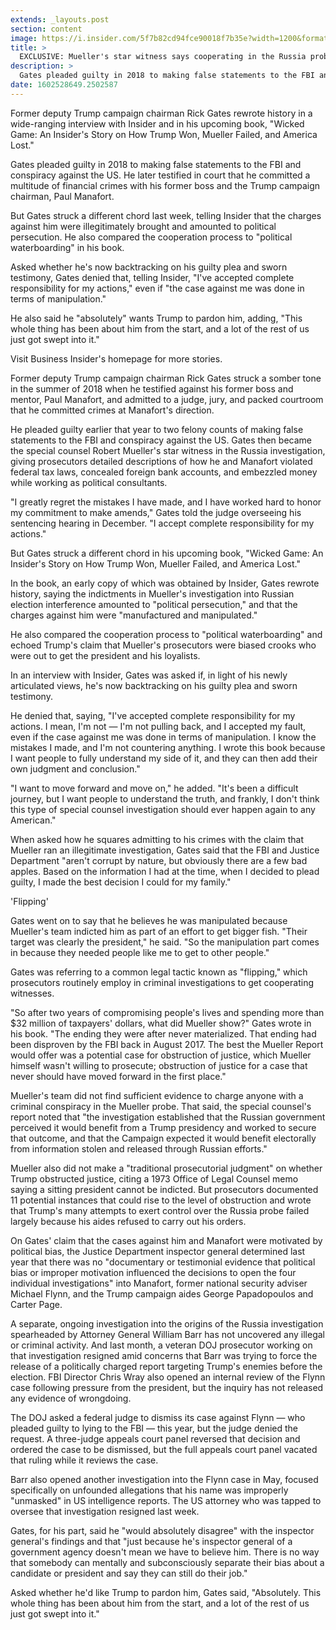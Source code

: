 ```yaml
--- 
extends: _layouts.post 
section: content 
image: https://i.insider.com/5f7b82cd94fce90018f7b35e?width=1200&format=jpeg 
title: > 
  EXCLUSIVE: Mueller's star witness says cooperating in the Russia probe was like 'political waterboarding' and wants Trump to pardon him 
description: > 
  Gates pleaded guilty in 2018 to making false statements to the FBI and conspiracy against the US.But Gates struck a different chord last week, telling Insider that the charges against him were illegitimately brought and amounted to political persecution.He pleaded guilty earlier that year to two felony counts of making false statements to the FBI and conspiracy against the US.But Gates struck a different chord in his upcoming book, "Wicked Game: An Insider's Story on How Trump Won, Mueller Failed, and America Lost."Mueller's team did not find sufficient evidence to charge anyone with a criminal conspiracy in the Mueller probe. 
date: 1602528649.2502587 
--- 
```

Former deputy Trump campaign chairman Rick Gates rewrote history in a wide-ranging interview with Insider and in his upcoming book, "Wicked Game: An Insider's Story on How Trump Won, Mueller Failed, and America Lost."

Gates pleaded guilty in 2018 to making false statements to the FBI and conspiracy against the US. He later testified in court that he committed a multitude of financial crimes with his former boss and the Trump campaign chairman, Paul Manafort.

But Gates struck a different chord last week, telling Insider that the charges against him were illegitimately brought and amounted to political persecution. He also compared the cooperation process to "political waterboarding" in his book.

Asked whether he's now backtracking on his guilty plea and sworn testimony, Gates denied that, telling Insider, "I've accepted complete responsibility for my actions," even if "the case against me was done in terms of manipulation."

He also said he "absolutely" wants Trump to pardon him, adding, "This whole thing has been about him from the start, and a lot of the rest of us just got swept into it."

Visit Business Insider's homepage for more stories.

Former deputy Trump campaign chairman Rick Gates struck a somber tone in the summer of 2018 when he testified against his former boss and mentor, Paul Manafort, and admitted to a judge, jury, and packed courtroom that he committed crimes at Manafort's direction.

He pleaded guilty earlier that year to two felony counts of making false statements to the FBI and conspiracy against the US. Gates then became the special counsel Robert Mueller's star witness in the Russia investigation, giving prosecutors detailed descriptions of how he and Manafort violated federal tax laws, concealed foreign bank accounts, and embezzled money while working as political consultants.

"I greatly regret the mistakes I have made, and I have worked hard to honor my commitment to make amends," Gates told the judge overseeing his sentencing hearing in December. "I accept complete responsibility for my actions."

But Gates struck a different chord in his upcoming book, "Wicked Game: An Insider's Story on How Trump Won, Mueller Failed, and America Lost."

In the book, an early copy of which was obtained by Insider, Gates rewrote history, saying the indictments in Mueller's investigation into Russian election interference amounted to "political persecution," and that the charges against him were "manufactured and manipulated."

He also compared the cooperation process to "political waterboarding" and echoed Trump's claim that Mueller's prosecutors were biased crooks who were out to get the president and his loyalists.

In an interview with Insider, Gates was asked if, in light of his newly articulated views, he's now backtracking on his guilty plea and sworn testimony.

He denied that, saying, "I've accepted complete responsibility for my actions. I mean, I'm not — I'm not pulling back, and I accepted my fault, even if the case against me was done in terms of manipulation. I know the mistakes I made, and I'm not countering anything. I wrote this book because I want people to fully understand my side of it, and they can then add their own judgment and conclusion."

"I want to move forward and move on," he added. "It's been a difficult journey, but I want people to understand the truth, and frankly, I don't think this type of special counsel investigation should ever happen again to any American."

When asked how he squares admitting to his crimes with the claim that Mueller ran an illegitimate investigation, Gates said that the FBI and Justice Department "aren't corrupt by nature, but obviously there are a few bad apples. Based on the information I had at the time, when I decided to plead guilty, I made the best decision I could for my family."

'Flipping'

Gates went on to say that he believes he was manipulated because Mueller's team indicted him as part of an effort to get bigger fish. "Their target was clearly the president," he said. "So the manipulation part comes in because they needed people like me to get to other people."

Gates was referring to a common legal tactic known as "flipping," which prosecutors routinely employ in criminal investigations to get cooperating witnesses.

"So after two years of compromising people's lives and spending more than $32 million of taxpayers' dollars, what did Mueller show?" Gates wrote in his book. "The ending they were after never materialized. That ending had been disproven by the FBI back in August 2017. The best the Mueller Report would offer was a potential case for obstruction of justice, which Mueller himself wasn't willing to prosecute; obstruction of justice for a case that never should have moved forward in the first place."

Mueller's team did not find sufficient evidence to charge anyone with a criminal conspiracy in the Mueller probe. That said, the special counsel's report noted that "the investigation established that the Russian government perceived it would benefit from a Trump presidency and worked to secure that outcome, and that the Campaign expected it would benefit electorally from information stolen and released through Russian efforts."

Mueller also did not make a "traditional prosecutorial judgment" on whether Trump obstructed justice, citing a 1973 Office of Legal Counsel memo saying a sitting president cannot be indicted. But prosecutors documented 11 potential instances that could rise to the level of obstruction and wrote that Trump's many attempts to exert control over the Russia probe failed largely because his aides refused to carry out his orders.

On Gates' claim that the cases against him and Manafort were motivated by political bias, the Justice Department inspector general determined last year that there was no "documentary or testimonial evidence that political bias or improper motivation influenced the decisions to open the four individual investigations" into Manafort, former national security adviser Michael Flynn, and the Trump campaign aides George Papadopoulos and Carter Page.

A separate, ongoing investigation into the origins of the Russia investigation spearheaded by Attorney General William Barr has not uncovered any illegal or criminal activity. And last month, a veteran DOJ prosecutor working on that investigation resigned amid concerns that Barr was trying to force the release of a politically charged report targeting Trump's enemies before the election. FBI Director Chris Wray also opened an internal review of the Flynn case following pressure from the president, but the inquiry has not released any evidence of wrongdoing.

The DOJ asked a federal judge to dismiss its case against Flynn — who pleaded guilty to lying to the FBI — this year, but the judge denied the request. A three-judge appeals court panel reversed that decision and ordered the case to be dismissed, but the full appeals court panel vacated that ruling while it reviews the case.

Barr also opened another investigation into the Flynn case in May, focused specifically on unfounded allegations that his name was improperly "unmasked" in US intelligence reports. The US attorney who was tapped to oversee that investigation resigned last week.

Gates, for his part, said he "would absolutely disagree" with the inspector general's findings and that "just because he's inspector general of a government agency doesn't mean we have to believe him. There is no way that somebody can mentally and subconsciously separate their bias about a candidate or president and say they can still do their job."

Asked whether he'd like Trump to pardon him, Gates said, "Absolutely. This whole thing has been about him from the start, and a lot of the rest of us just got swept into it."